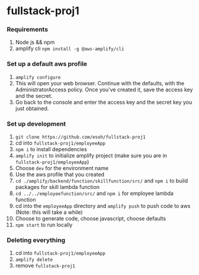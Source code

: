 # fullstack-proj1

### Requirements
1. Node js && npm
1. amplify cli ```npm install -g @aws-amplify/cli```

### Set up a default aws profile
1. ```amplify configure```
1. This will open your web browser. Continue with the defaults, with the AdministratorAccess policy. Once you've created it, save the access key and the secret.
1. Go back to the console and enter the access key and the secret key you just obtained.

### Set up development
1. ```git clone https://github.com/esoh/fullstack-proj1```
1. cd into ```fullstack-proj1/employeeApp```
1. ```npm i``` to install dependencies
1. ```amplify init``` to initialize amplify project (make sure you are in ```fullstack-proj1/employeeApp```)
1. Choose `dev` for the environment name
1. Use the aws profile that you created
1. ```cd ./amplify/backend/function/skillfunction/src/``` and ```npm i``` to build packages for skill lambda function
1. ```cd ../../employeefunction/src/``` and ```npm i``` for employee lambda function
1. cd into the ```employeeApp``` directory and ```amplify push``` to push code to aws (Note: this will take a while)
1. Choose to generate code, choose javascript, choose defaults
1. ```npm start``` to run locally

### Deleting everything
1. cd into ```fullstack-proj1/employeeApp```
1. ```amplify delete```
1. remove ```fullstack-proj1```
